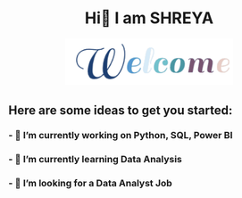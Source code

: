 <div align="center" width="50">
  
# Hi👋 I am SHREYA
</div>
<div align="center" width="50">
<img src="https://github.com/SHREYA0013/SHREYA0013/blob/main/welcome.gif" alt="Welcome!" width="300"/>
</div>

## Here are some ideas to get you started:

### - 🔭 I’m currently working on Python, SQL, Power BI
### - 🌱 I’m currently learning Data Analysis
### - 👯 I’m looking for a Data Analyst Job
<!--
### - 💬 Ask me about ...
### - 📫 How to reach me: ...
### - 😄 Pronouns: ...
### - ⚡ Fun fact: ...
-->

